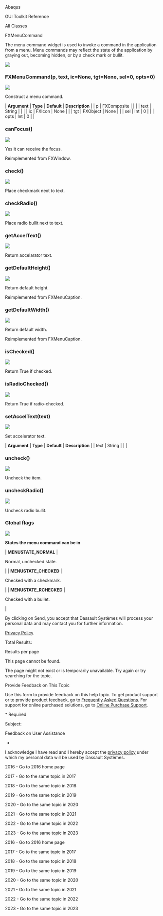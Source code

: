 Abaqus

GUI Toolkit Reference

All Classes

FXMenuCommand

The menu command widget is used to invoke a command in the application from a menu. Menu commands may reflect the state of the application by graying out, becoming hidden, or by a check mark or bullit.

![](https://help.3ds.com/2023/English/DSSIMULIA_Established/SIMACAERefImages/gui-fxmenucommand.png)

### FXMenuCommand(p, text, ic=None, tgt=None, sel=0, opts=0)  
![](https://help.3ds.com/2023/English/DSSIMULIA_Established/IconsReference/butix_top_wline.png)

Construct a menu command.

| **Argument** | **Type** | **Default** | **Description** |
| p | FXComposite |   |   |
| text | String |   |   |
| ic | FXIcon | None |   |
| tgt | FXObject | None |   |
| sel | Int | 0 |   |
| opts | Int | 0 |   |

### canFocus()  
![](https://help.3ds.com/2023/English/DSSIMULIA_Established/IconsReference/butix_top_wline.png)

Yes it can receive the focus.

Reimplemented from FXWindow.

### check()  
![](https://help.3ds.com/2023/English/DSSIMULIA_Established/IconsReference/butix_top_wline.png)

Place checkmark next to text.

### checkRadio()  
![](https://help.3ds.com/2023/English/DSSIMULIA_Established/IconsReference/butix_top_wline.png)

Place radio bullit next to text.

### getAccelText()  
![](https://help.3ds.com/2023/English/DSSIMULIA_Established/IconsReference/butix_top_wline.png)

Return accelarator text.

### getDefaultHeight()  
![](https://help.3ds.com/2023/English/DSSIMULIA_Established/IconsReference/butix_top_wline.png)

Return default height.

Reimplemented from FXMenuCaption.

### getDefaultWidth()  
![](https://help.3ds.com/2023/English/DSSIMULIA_Established/IconsReference/butix_top_wline.png)

Return default width.

Reimplemented from FXMenuCaption.

### isChecked()  
![](https://help.3ds.com/2023/English/DSSIMULIA_Established/IconsReference/butix_top_wline.png)

Return True if checked.

### isRadioChecked()  
![](https://help.3ds.com/2023/English/DSSIMULIA_Established/IconsReference/butix_top_wline.png)

Return True if radio-checked.

### setAccelText(text)  
![](https://help.3ds.com/2023/English/DSSIMULIA_Established/IconsReference/butix_top_wline.png)

Set accelerator text.

| **Argument** | **Type** | **Default** | **Description** |
| text | String |   |   |

### uncheck()  
![](https://help.3ds.com/2023/English/DSSIMULIA_Established/IconsReference/butix_top_wline.png)

Uncheck the item.

### uncheckRadio()  
![](https://help.3ds.com/2023/English/DSSIMULIA_Established/IconsReference/butix_top_wline.png)

Uncheck radio bullit.

### Global flags  
![](https://help.3ds.com/2023/English/DSSIMULIA_Established/IconsReference/butix_top_wline.png)


**States the menu command can be in**

| **MENUSTATE_NORMAL** | 

Normal, unchecked state.

 |
| **MENUSTATE_CHECKED** | 

Checked with a checkmark.

 |
| **MENUSTATE_RCHECKED** | 

Checked with a bullet.

 |

By clicking on Send, you accept that Dassault Systèmes will process your personal data and may contact you for further information.

[Privacy Policy](https://www.3ds.com/privacy-policy).

Total Results:

Results per page

This page cannot be found.

The page might not exist or is temporarily unavailable. Try again or try searching for the topic.

Provide Feedback on This Topic

Use this form to provide feedback on this help topic. To get product support or to provide product feedback, go to [Frequently Asked Questions](https://3ds.one/PO). For support for online purchased solutions, go to [Online Purchase Support](https://3ds.one/Q8).

\* Required

Subject:

Feedback on User Assistance

*

I acknowledge I have read and I hereby accept the [privacy policy](https://www.3ds.com/privacy-policy) under which my personal data will be used by Dassault Systèmes.

2016 - Go to 2016 home page

2017 - Go to the same topic in 2017

2018 - Go to the same topic in 2018

2019 - Go to the same topic in 2019

2020 - Go to the same topic in 2020

2021 - Go to the same topic in 2021

2022 - Go to the same topic in 2022

2023 - Go to the same topic in 2023

2016 - Go to 2016 home page

2017 - Go to the same topic in 2017

2018 - Go to the same topic in 2018

2019 - Go to the same topic in 2019

2020 - Go to the same topic in 2020

2021 - Go to the same topic in 2021

2022 - Go to the same topic in 2022

2023 - Go to the same topic in 2023